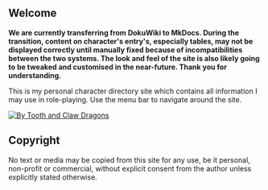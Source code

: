## Welcome
**We are currently transferring from DokuWiki to MkDocs. During the transition, content on character's entry's, especially tables, may not be displayed correctly until manually fixed because of incompatibilities between the two systems. The look and feel of the site is also likely going to be tweaked and customised in the near-future. Thank you for understanding.**

This is my personal character directory site which contains all information I may use in role-playing. Use the menu bar to navigate around the site.

[![By Tooth and Claw Dragons](https://btacdragons.com/images/anniaffie2.gif)](https://btacdragons.com)

## Copyright
No text or media may be copied from this site for any use, be it personal, non-profit or commercial, without explicit consent from the author unless explicitly stated otherwise.
